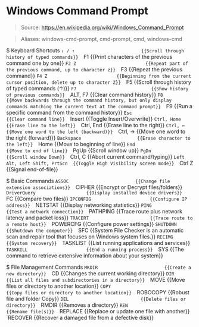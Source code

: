 # Windows Command Prompt

> Source: https://en.wikipedia.org/wiki/Windows_Command_Prompt

> Aliases: windows-cmd-prompt, cmd-prompt, cmd, windows-cmd

$ Keyboard Shortcuts
    `↓ / ↑                         {{Scroll through history of typed commands}} 
    `F1                            {{Print characters of the previous command one by one}} 
    `F2 Z                          {{Repeat part of the previous command, up to character z}} 
    `F3                            {{Repeat the previous command}} 
    `F4 Z                          {{Beginning from the current cursor position, delete up to character Z}} 
    `F5                            {{Scroll through history of typed commands (↑)}} 
    `F7                            {{Show history of previous commands}} 
    `ALT, F7                       {{Clear command history}} 
    `F8                            {{Move backwards through the command history, but only display commands matching the current text at the command prompt}} 
    `F9                            {{Run a specific command from the command history}} 
    `Esc                           {{Clear command line}} 
    `Insert                        {{Toggle Insert/Overwrite}} 
    `Ctrl, Home                    {{Erase line to the left}} 
    `Ctrl, End                     {{Erase line to the right}} 
    `Ctrl, ←                       {{Move one word to the left (backward)}} 
    `Ctrl, →                       {{Move one word to the right (forward)}} 
    `Backspace                     {{Erase character to the left}} 
    `Home                          {{Move to beginning of line}} 
    `End                           {{Move to end of line}} 
    `PgUp                          {{Scroll window up}} 
    `PgDn                          {{Scroll window Down}} 
    `Ctrl, C                       {{Abort current command/typing}} 
    `Left Alt, Left Shift, PrtScn  {{Toggle High Visibility screen mode}} 
    `Ctrl  Z                       {{Signal end-of-file}} 

$ Basic Commands
    `ASSOC                         {{Change file extension associations}} 
    `CIPHER                        {{Encrypt or Decrypt files/folders}} 
    `DriverQuery                   {{Display installed device drivers}} 
    `FC                            {{Compare two files}} 
    `IPCONFIG                      {{Configure IP address}} 
    `NETSTAT                       {{Display networking statistics}} 
    `PING                          {{Test a network connection}} 
    `PATHPING                      {{Trace route plus network latency and packet loss}} 
    `TRACERT                       {{Trace route to a remote host}} 
    `POWERCFG                      {{Configure power settings}} 
    `SHUTDOWN                      {{Shutdown the computer}} 
    `SFC                           {{System File Checker is an automatic scan and repair tool that focuses on Windows system files.}} 
    `RECIMG                        {{System recovery}} 
    `TASKLIST                      {{List running applications and services}} 
    `TASKKILL                      {{End a running process}} 
    `SYS                           {{The command to retrieve extensive information about your system}} 

$ File Management Commands
    `MKDIR                         {{Create a new directory}} 
    `CD                            {{Changes the current working directory}} 
    `DIR                           {{List all files and subdirectories in a directory}} 
    `MOVE                          {{Move files or directory to another location}} 
    `COPY                          {{Copy files or directory to another location}} 
    `ROBOCOPY                      {{Robust file and folder Copy}} 
    `DEL                           {{Delete files or directory}} 
    `RMDIR                         {{Removes a directory}} 
    `REN                           {{Rename file(s)}} 
    `REPLACE                       {{Replace or update one file with another}} 
    `RECOVER                       {{Recover a damaged file from a defective disk}} 

